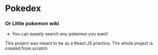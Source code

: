 # Pokedex 
### Or Little pokemon wiki
- You can easiely search any pokemon you want!

This project was meant to be as a React.JS practice. The whole project is created from scratch.
